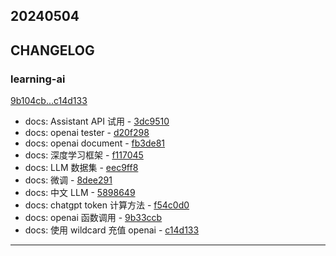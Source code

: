 ## 20240504

## CHANGELOG

### learning-ai

[9b104cb...c14d133](https://github.com/zhbhun/learning-ai/compare/9b104cb...c14d133)

* docs: Assistant API 试用 - [3dc9510](https://github.com/zhbhun/learning-ai/commit/3dc9510fad6439f53115d0461d5bebe320494b45)
* docs: openai tester - [d20f298](https://github.com/zhbhun/learning-ai/commit/d20f298c11a9c4b6e38b61d65a7b4c45493810bc)
* docs: openai document - [fb3de81](https://github.com/zhbhun/learning-ai/commit/fb3de81fef737c4e4629c938cc1afc0fd480897f)
* docs: 深度学习框架 - [f117045](https://github.com/zhbhun/learning-ai/commit/f11704580f71b3eaa207b30c618166e69db03955)
* docs: LLM 数据集 - [eec9ff8](https://github.com/zhbhun/learning-ai/commit/eec9ff8b9c0042415301b0aac1aff17e52a63b7a)
* docs: 微调 - [8dee291](https://github.com/zhbhun/learning-ai/commit/8dee291e02550a8ead80be1f60fcb567c492b060)
* docs: 中文 LLM - [5898649](https://github.com/zhbhun/learning-ai/commit/58986494c989b2f91731caddcce7849f04da6f82)
* docs: chatgpt token 计算方法 - [f54c0d0](https://github.com/zhbhun/learning-ai/commit/f54c0d05d504dc30ed5ac10ea53c2a88082c6353)
* docs: openai 函数调用 - [9b33ccb](https://github.com/zhbhun/learning-ai/commit/9b33ccbecfd4e1e846e6fe32b45bd35d262fd395)
* docs: 使用 wildcard 充值 openai - [c14d133](https://github.com/zhbhun/learning-ai/commit/c14d133067b3e7ba5b2e34714a0cdc1420d82ee4)

---

